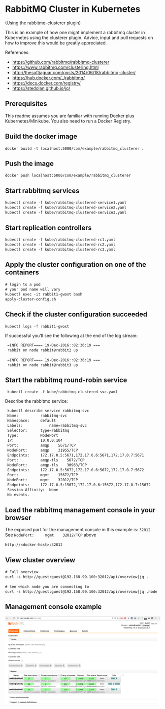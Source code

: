 # RabbitMQ Cluster in Kubernetes
(Using the rabbitmq-clusterer plugin)

This is an example of how one might implement a rabbitmq cluster in Kubernetes using the clusterer plugin. 
Advice, input and pull requests on how to improve this would be greatly appreciated.

References:

- <https://github.com/rabbitmq/rabbitmq-clusterer>
- <https://www.rabbitmq.com/clustering.html>
- <http://thesoftjaguar.com/posts/2014/06/18/rabbitmq-cluster/>
- <https://hub.docker.com/_/rabbitmq/>
- <https://docs.docker.com/registry/>
- <https://stedolan.github.io/jq/>

## Prerequisites

This readme assumes you are familiar with running Docker plus Kubernetes/Minikube. You also need to run
a Docker Registry. 

## Build the docker image

    docker build -t localhost:5000/com/example/rabbitmq_clusterer . 
    
## Push the image
    
    docker push localhost:5000/com/example/rabbitmq_clusterer

## Start rabbitmq services

    kubectl create -f kube/rabbitmq-clustered-service1.yaml
    kubectl create -f kube/rabbitmq-clustered-service2.yaml
    kubectl create -f kube/rabbitmq-clustered-service3.yaml

## Start replication controllers

    kubectl create -f kube/rabbitmq-clustered-rc1.yaml
    kubectl create -f kube/rabbitmq-clustered-rc2.yaml
    kubectl create -f kube/rabbitmq-clustered-rc3.yaml

## Apply the cluster configuration on one of the containers

    # login to a pod
    # your pod name will vary
    kubectl exec -it rabbit1-gwoxt bash 
    apply-cluster-config.sh
    
## Check if the cluster configuration succeeded
    
    kubectl logs -f rabbit1-gwoxt
     
If successful you'll see the following at the end of the log stream:
     
     =INFO REPORT==== 19-Dec-2016::02:36:19 ===
     rabbit on node rabbit@rabbit2 up
     
     =INFO REPORT==== 19-Dec-2016::02:36:19 ===
     rabbit on node rabbit@rabbit3 up
     
## Start the rabbitmq round-robin service
     
     kubectl create -f kube/rabbitmq-clustered-svc.yaml
     
Describe the rabbitmq service:
     
     kubectl describe service rabbitmq-svc
     Name:			rabbitmq-svc
     Namespace:		default
     Labels:			name=rabbitmq-svc
     Selector:		type=rabbitmq
     Type:			NodePort
     IP:			10.0.0.104
     Port:			amqp	5671/TCP
     NodePort:		amqp	31955/TCP
     Endpoints:		172.17.0.5:5671,172.17.0.6:5671,172.17.0.7:5671
     Port:			amqp-tls	5672/TCP
     NodePort:		amqp-tls	30963/TCP
     Endpoints:		172.17.0.5:5672,172.17.0.6:5672,172.17.0.7:5672
     Port:			mgmt	15672/TCP
     NodePort:		mgmt	32012/TCP
     Endpoints:		172.17.0.5:15672,172.17.0.6:15672,172.17.0.7:15672
     Session Affinity:	None
     No events.
   
## Load the rabbitmq management console in your browser

The exposed port for the management console in this example is: `32012`. 
See      `NodePort:		mgmt	32012/TCP` above

   `http://<docker-host>:32012`
   
## View cluster overview

    # Full overview
    curl -s http://guest:guest@192.168.99.100:32012/api/overview|jq .
    
    # See which node you are connecting to
    curl -s http://guest:guest@192.168.99.100:32012/api/overview|jq .node


## Management console example

![](rabbitmq.png)




